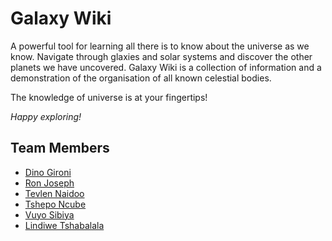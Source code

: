 # Galaxy Wiki

A powerful tool for learning all there is to know about the universe as we know. Navigate through glaxies and solar systems and discover the other planets we have uncovered. Galaxy Wiki is a collection of information and a demonstration of the organisation of all known celestial bodies.

The knowledge of universe is at your fingertips!

_Happy exploring!_

## Team Members

- [Dino Gironi](Dino.Gironi@bbd.co.za)
- [Ron Joseph](Ron.Joseph@bbd.co.za)
- [Tevlen Naidoo](Tevlen.Naidoo@bbd.co.za)
- [Tshepo Ncube](Tshepo.Ncube@bbd.co.za)
- [Vuyo Sibiya](Vuyo.Sibiya@bbd.co.za)
- [Lindiwe Tshabalala](lindiwe@bbd.co.za)

